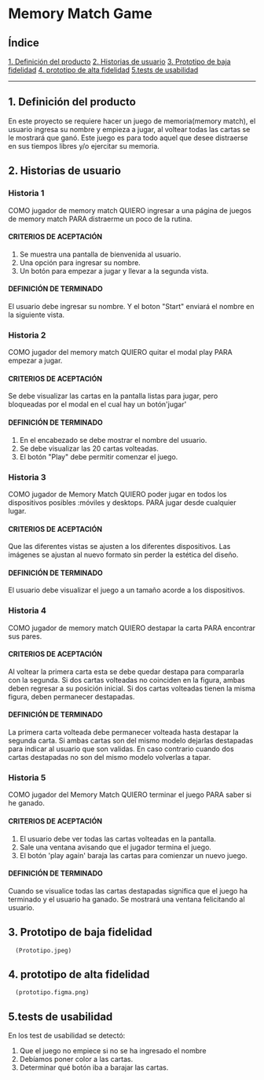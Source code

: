 # Memory Match Game

## Índice

[1. Definición del producto](#1-Definición-del-producto)
[2. Historias de usuario](#2-istorias-de-usuario)
[3. Prototipo de baja fidelidad](#3-Prototipo-de-baja-fidelidad)
[4. prototipo de alta fidelidad](#4-Prototipo-de-alta-fidelidad)
[5.tests de usabilidad](#5-Test-de-usailidad)

***

## 1. Definición del producto

En este proyecto se requiere hacer un juego de memoria(memory match), el usuario ingresa su nombre y empieza a jugar, al voltear todas las cartas se le mostrará que ganó. Este juego es para todo aquel que desee distraerse en sus tiempos libres y/o ejercitar su memoria.

## 2. Historias de usuario

### Historia 1

COMO jugador de memory match
QUIERO ingresar a una página de juegos de memory match 
PARA distraerme un poco de la rutina.

#### CRITERIOS DE ACEPTACIÓN

1. Se muestra una pantalla de bienvenida al usuario.
2. Una opción para ingresar su nombre.
3. Un botón para empezar a jugar y llevar a la segunda vista.

#### DEFINICIÓN DE TERMINADO

El usuario debe ingresar su nombre.
Y el boton "Start" enviará el nombre en la siguiente vista.

### Historia 2

COMO jugador del memory match 
QUIERO quitar el modal play 
PARA empezar a jugar.

#### CRITERIOS DE ACEPTACIÓN

Se debe visualizar las cartas en la pantalla listas para jugar, pero bloqueadas por el modal en el cual hay un botón'jugar'

#### DEFINICIÓN DE TERMINADO

1. En el encabezado se debe mostrar el nombre del usuario.
2. Se debe visualizar las 20 cartas volteadas.
3. El botón "Play" debe permitir  comenzar el juego.

### Historia 3

COMO jugador de Memory Match
QUIERO poder jugar en todos los dispositivos posibles :móviles y desktops.
PARA jugar desde cualquier lugar.

#### CRITERIOS DE ACEPTACIÓN

Que las diferentes vistas se ajusten a los diferentes dispositivos.
Las imágenes se ajustan al nuevo formato sin perder la estética del diseño.

#### DEFINICIÓN DE TERMINADO

El usuario debe visualizar el juego a un tamaño acorde a los dispositivos.

### Historia 4

COMO jugador de memory match QUIERO destapar la carta PARA encontrar sus pares.

#### CRITERIOS DE ACEPTACIÓN

Al voltear la primera carta esta se debe quedar destapa para compararla con la segunda.
Si dos cartas volteadas no coinciden en la figura, ambas deben regresar a su posición inicial.
Si dos cartas volteadas tienen la misma figura, deben permanecer destapadas.

#### DEFINICIÓN DE TERMINADO

La primera carta volteada debe permanecer volteada hasta destapar la segunda carta.
Si ambas cartas son del mismo modelo dejarlas destapadas para indicar al usuario que son validas.
En caso contrario cuando dos cartas destapadas no son del mismo modelo volverlas a tapar.

### Historia 5

COMO jugador del Memory Match 
QUIERO terminar el juego
PARA saber si he ganado.

#### CRITERIOS DE ACEPTACIÓN

1. El usuario debe ver todas las cartas volteadas en la pantalla.
2. Sale una ventana avisando que el jugador termina el juego.
3. El botón 'play again' baraja las cartas para comienzar un nuevo juego.

#### DEFINICIÓN DE TERMINADO

Cuando se visualice todas las cartas destapadas significa que el juego ha terminado y el usuario ha ganado.
Se mostrará una ventana felicitando al usuario.

## 3. Prototipo de baja fidelidad
      (Prototipo.jpeg)
## 4. prototipo de alta fidelidad
      (prototipo.figma.png)

## 5.tests de usabilidad

En los test de usabilidad se detectó:

1. Que el juego no empiece si no se ha ingresado el nombre
2. Debíamos poner color a las cartas.
3. Determinar qué botón iba a barajar las cartas.